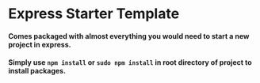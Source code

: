 # Express Starter Template
#### Comes packaged with almost everything you would need to start a new project in express.
#### Simply use `npm install` or `sudo npm install` in root directory of project to install packages.
